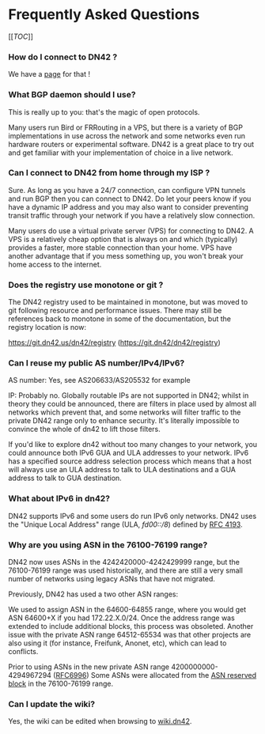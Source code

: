 # Frequently Asked Questions

[[_TOC_]]


### How do I connect to DN42 ?

We have a [page](/howto/Getting-started) for that !


### What BGP daemon should I use?

This is really up to you: that's the magic of open protocols.

Many users run Bird or FRRouting in a VPS, but there is a variety of BGP implementations in use across the network and some networks even run hardware routers or experimental software. DN42 is a great place to try out and get familiar with your implementation of choice in a live network. 


### Can I connect to DN42 from home through my ISP ?

Sure. As long as you have a 24/7 connection, can configure VPN tunnels and run BGP then you can connect to DN42. Do let your peers know if you have a dynamic IP address and you may also want to consider preventing transit traffic through your network if you have a relatively slow connection.

Many users do use a virtual private server (VPS) for connecting to DN42. A VPS is a relatively cheap option that  is always on and which (typically) provides a faster, more stable connection than your home. VPS have another advantage that if you mess something up, you won't break your home access to the internet. 


### Does the registry use monotone or git ?

The DN42 registry used to be maintained in monotone, but was moved to git following resource and performance
issues. There may still be references back to monotone in some of the documentation, but the registry location is now:

https://git.dn42.us/dn42/registry (https://git.dn42/dn42/registry)


### Can I reuse my public AS number/IPv4/IPv6?

AS number: Yes, see AS206633/AS205532 for example

IP: Probably no. Globally routable IPs are not supported in DN42; whilst in theory they could be announced, there are filters in place used by almost all networks which prevent that, and some networks will filter traffic to the private DN42 range only to enhance security. It's literally impossible to convince the whole of dn42 to lift those filters.

If you'd like to explore dn42 without too many changes to your network, you could announce both IPv6 GUA and ULA addresses to your network. IPv6 has a specified source address selection process which means that a host will always use an ULA address to talk to ULA destinations and a GUA address to talk to GUA destination.


### What about IPv6 in dn42?

DN42 supports IPv6 and some users do run IPv6 only networks. DN42 uses the "Unique Local Address" range (ULA, *fd00::/8*) defined by [RFC 4193](https://tools.ietf.org/html/rfc4193).


### Why are you using ASN in the 76100-76199 range?

DN42 now uses ASNs in the 4242420000-4242429999 range, but the 76100-76199 range was used historically, and there are still a very small number of networks using legacy ASNs that have not migrated. 

Previously, DN42 has used a two other ASN ranges:

We used to assign ASN in the 64600-64855 range, where you would get ASN 64600+X if you had 172.22.X.0/24. Once the address range was extended to include additional blocks, this process was obsoleted. Another issue with the private ASN range 64512-65534 was that other projects are also using it (for instance, Freifunk, Anonet, etc), which can lead to conflicts. 

Prior to using ASNs in the new private ASN range 4200000000-4294967294 ([RFC6996](http://tools.ietf.org/html/rfc6996)) Some ASNs were allocated from the [ASN reserved block](http://www.iana.org/assignments/as-numbers/as-numbers.xhtml) in the 76100-76199 range. 


### Can I update the wiki?

Yes, the wiki can be edited when browsing to [wiki.dn42](https://wiki.dn42).